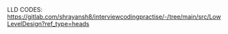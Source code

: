 LLD CODES: https://gitlab.com/shrayansh8/interviewcodingpractise/-/tree/main/src/LowLevelDesign?ref_type=heads
